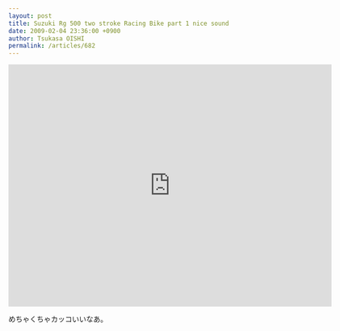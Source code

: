 ```yaml
---
layout: post
title: Suzuki Rg 500 two stroke Racing Bike part 1 nice sound
date: 2009-02-04 23:36:00 +0900
author: Tsukasa OISHI
permalink: /articles/682
---
```


<iframe width="640" height="480" src="https://www.youtube.com/embed/FEO7_3d0y1E" frameborder="0" allowfullscreen></iframe>

めちゃくちゃカッコいいなあ。
